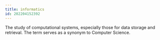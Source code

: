```yaml
---
title: informatics
id: 202204152392
---
```


The study of computational systems, especially those for data storage and retrieval. The term serves as a synonym to Computer Science.
